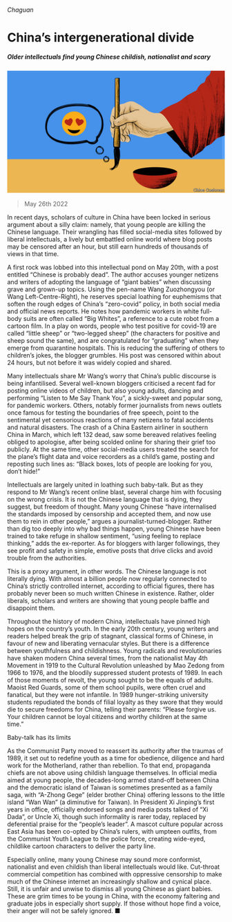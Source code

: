 ###### Chaguan

# China’s intergenerational divide 

##### Older intellectuals find young Chinese childish, nationalist and scary 

![image](images/20220528_CND000.jpg) 

> May 26th 2022 

In recent days, scholars of culture in China have been locked in serious argument about a silly claim: namely, that young people are killing the Chinese language. Their wrangling has filled social-media sites followed by liberal intellectuals, a lively but embattled online world where blog posts may be censored after an hour, but still earn hundreds of thousands of views in that time. 

A first rock was lobbed into this intellectual pond on May 20th, with a post entitled “Chinese is probably dead”. The author accuses younger netizens and writers of adopting the language of “giant babies” when discussing grave and grown-up topics. Using the pen-name Wang Zuozhongyou (or Wang Left-Centre-Right), he reserves special loathing for euphemisms that soften the rough edges of China’s “zero-covid” policy, in both social media and official news reports. He notes how pandemic workers in white full-body suits are often called “Big Whites”, a reference to a cute robot from a cartoon film. In a play on words, people who test positive for covid-19 are called “little sheep” or “two-legged sheep” (the characters for positive and sheep sound the same), and are congratulated for “graduating” when they emerge from quarantine hospitals. This is reducing the suffering of others to children’s jokes, the blogger grumbles. His post was censored within about 24 hours, but not before it was widely copied and shared.

Many intellectuals share Mr Wang’s worry that China’s public discourse is being infantilised. Several well-known bloggers criticised a recent fad for posting online videos of children, but also young adults, dancing and performing “Listen to Me Say Thank You”, a sickly-sweet and popular song, for pandemic workers. Others, notably former journalists from news outlets once famous for testing the boundaries of free speech, point to the sentimental yet censorious reactions of many netizens to fatal accidents and natural disasters. The crash of a China Eastern airliner in southern China in March, which left 132 dead, saw some bereaved relatives feeling obliged to apologise, after being scolded online for sharing their grief too publicly. At the same time, other social-media users treated the search for the plane’s flight data and voice recorders as a child’s game, posting and reposting such lines as: “Black boxes, lots of people are looking for you, don’t hide!”

Intellectuals are largely united in loathing such baby-talk. But as they respond to Mr Wang’s recent online blast, several charge him with focusing on the wrong crisis. It is not the Chinese language that is dying, they suggest, but freedom of thought. Many young Chinese “have internalised the standards imposed by censorship and accepted them, and now use them to rein in other people,” argues a journalist-turned-blogger. Rather than dig too deeply into why bad things happen, young Chinese have been trained to take refuge in shallow sentiment, “using feeling to replace thinking,” adds the ex-reporter. As for bloggers with larger followings, they see profit and safety in simple, emotive posts that drive clicks and avoid trouble from the authorities.

This is a proxy argument, in other words. The Chinese language is not literally dying. With almost a billion people now regularly connected to China’s strictly controlled internet, according to official figures, there has probably never been so much written Chinese in existence. Rather, older liberals, scholars and writers are showing that young people baffle and disappoint them.

Throughout the history of modern China, intellectuals have pinned high hopes on the country’s youth. In the early 20th century, young writers and readers helped break the grip of stagnant, classical forms of Chinese, in favour of new and liberating vernacular styles. But there is a difference between youthfulness and childishness. Young radicals and revolutionaries have shaken modern China several times, from the nationalist May 4th Movement in 1919 to the Cultural Revolution unleashed by Mao Zedong from 1966 to 1976, and the bloodily suppressed student protests of 1989. In each of those moments of revolt, the young sought to be the equals of adults. Maoist Red Guards, some of them school pupils, were often cruel and fanatical, but they were not infantile. In 1989 hunger-striking university students repudiated the bonds of filial loyalty as they swore that they would die to secure freedoms for China, telling their parents: “Please forgive us. Your children cannot be loyal citizens and worthy children at the same time.”

Baby-talk has its limits

As the Communist Party moved to reassert its authority after the traumas of 1989, it set out to redefine youth as a time for obedience, diligence and hard work for the Motherland, rather than rebellion. To that end, propaganda chiefs are not above using childish language themselves. In official media aimed at young people, the decades-long armed stand-off between China and the democratic island of Taiwan is sometimes presented as a family saga, with “A-Zhong Gege” (elder brother China) offering lessons to the little island “Wan Wan” (a diminutive for Taiwan). In President Xi Jinping’s first years in office, officially endorsed songs and media posts talked of “Xi Dada”, or Uncle Xi, though such informality is rarer today, replaced by deferential praise for the “people’s leader”. A mascot culture popular across East Asia has been co-opted by China’s rulers, with umpteen outfits, from the Communist Youth League to the police force, creating wide-eyed, childlike cartoon characters to deliver the party line.

Especially online, many young Chinese may sound more conformist, nationalist and even childish than liberal intellectuals would like. Cut-throat commercial competition has combined with oppressive censorship to make much of the Chinese internet an increasingly shallow and cynical place. Still, it is unfair and unwise to dismiss all young Chinese as giant babies. These are grim times to be young in China, with the economy faltering and graduate jobs in especially short supply. If those without hope find a voice, their anger will not be safely ignored. ■





